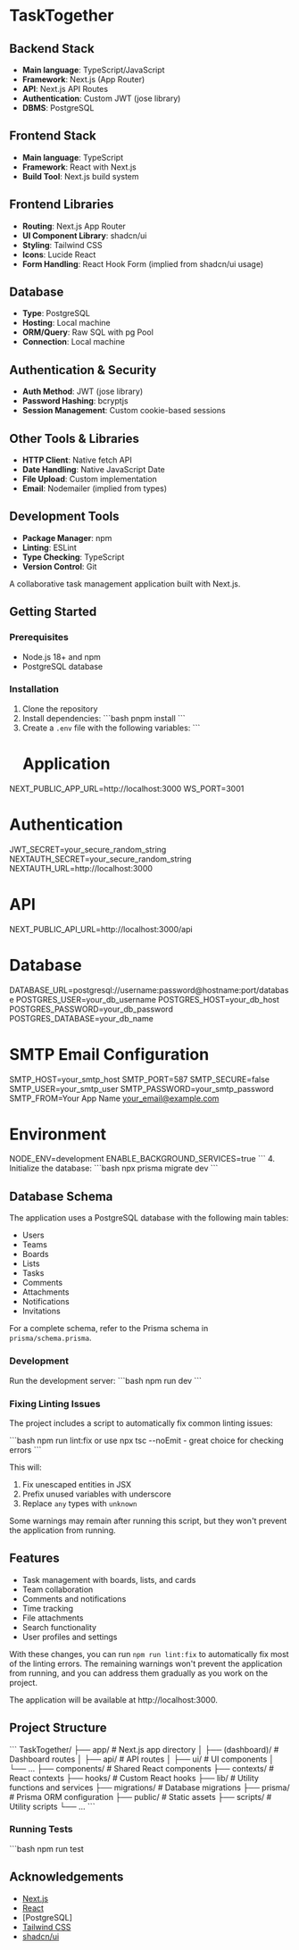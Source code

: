 # TaskTogether

## Backend Stack

- **Main language**: TypeScript/JavaScript
- **Framework**: Next.js (App Router)
- **API**: Next.js API Routes
- **Authentication**: Custom JWT (jose library)
- **DBMS**: PostgreSQL


## Frontend Stack

- **Main language**: TypeScript
- **Framework**: React with Next.js
- **Build Tool**: Next.js build system


## Frontend Libraries

- **Routing**: Next.js App Router
- **UI Component Library**: shadcn/ui
- **Styling**: Tailwind CSS
- **Icons**: Lucide React
- **Form Handling**: React Hook Form (implied from shadcn/ui usage)


## Database

- **Type**: PostgreSQL
- **Hosting**: Local machine
- **ORM/Query**: Raw SQL with pg Pool 
- **Connection**: Local machine


## Authentication & Security

- **Auth Method**: JWT (jose library)
- **Password Hashing**: bcryptjs
- **Session Management**: Custom cookie-based sessions


## Other Tools & Libraries

- **HTTP Client**: Native fetch API
- **Date Handling**: Native JavaScript Date
- **File Upload**: Custom implementation
- **Email**: Nodemailer (implied from types)



## Development Tools

- **Package Manager**: npm
- **Linting**: ESLint
- **Type Checking**: TypeScript
- **Version Control**: Git


A collaborative task management application built with Next.js.

## Getting Started

### Prerequisites

- Node.js 18+ and npm
- PostgreSQL database

### Installation

1. Clone the repository
2. Install dependencies:
   \`\`\`bash
   pnpm install
   \`\`\`
3. Create a `.env` file with the following variables:
   \`\`\`
   # Application
NEXT_PUBLIC_APP_URL=http://localhost:3000
WS_PORT=3001

# Authentication
JWT_SECRET=your_secure_random_string
NEXTAUTH_SECRET=your_secure_random_string
NEXTAUTH_URL=http://localhost:3000

# API
NEXT_PUBLIC_API_URL=http://localhost:3000/api

# Database
DATABASE_URL=postgresql://username:password@hostname:port/database
POSTGRES_USER=your_db_username
POSTGRES_HOST=your_db_host
POSTGRES_PASSWORD=your_db_password
POSTGRES_DATABASE=your_db_name

# SMTP Email Configuration
SMTP_HOST=your_smtp_host
SMTP_PORT=587
SMTP_SECURE=false
SMTP_USER=your_smtp_user
SMTP_PASSWORD=your_smtp_password
SMTP_FROM=Your App Name <your_email@example.com>

# Environment
NODE_ENV=development
ENABLE_BACKGROUND_SERVICES=true
   \`\`\`
4. Initialize the database:
   \`\`\`bash
   npx prisma migrate dev
   \`\`\`

## Database Schema

The application uses a PostgreSQL database with the following main tables:
- Users
- Teams
- Boards
- Lists
- Tasks
- Comments
- Attachments
- Notifications
- Invitations

For a complete schema, refer to the Prisma schema in `prisma/schema.prisma`.

### Development

Run the development server:
\`\`\`bash
npm run dev
\`\`\`

### Fixing Linting Issues

The project includes a script to automatically fix common linting issues:

\`\`\`bash
npm run lint:fix or use npx tsc --noEmit - great choice for checking errors
\`\`\`

This will:
1. Fix unescaped entities in JSX
2. Prefix unused variables with underscore
3. Replace `any` types with `unknown`

Some warnings may remain after running this script, but they won't prevent the application from running.

## Features

- Task management with boards, lists, and cards
- Team collaboration
- Comments and notifications
- Time tracking
- File attachments
- Search functionality
- User profiles and settings

With these changes, you can run `npm run lint:fix` to automatically fix most of the linting errors. The remaining warnings won't prevent the application from running, and you can address them gradually as you work on the project.

The application will be available at http://localhost:3000.


## Project Structure

\`\`\`
TaskTogether/
├── app/                  # Next.js app directory
│   ├── (dashboard)/      # Dashboard routes
│   ├── api/              # API routes
│   ├── ui/               # UI components
│   └── ...
├── components/           # Shared React components
├── contexts/             # React contexts
├── hooks/                # Custom React hooks
├── lib/                  # Utility functions and services
├── migrations/           # Database migrations
├── prisma/               # Prisma ORM configuration
├── public/               # Static assets
├── scripts/              # Utility scripts
└── ...
\`\`\`


### Running Tests

\`\`\`bash
npm run test

## Acknowledgements

- [Next.js](https://nextjs.org/)
- [React](https://reactjs.org/)
- [PostgreSQL]
- [Tailwind CSS](https://tailwindcss.com/)
- [shadcn/ui](https://ui.shadcn.com/)
